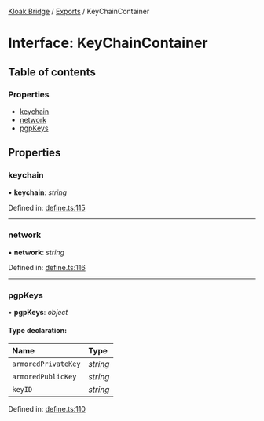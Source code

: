 [Kloak Bridge](../README.md) / [Exports](../modules.md) / KeyChainContainer

# Interface: KeyChainContainer

## Table of contents

### Properties

- [keychain](keychaincontainer.md#keychain)
- [network](keychaincontainer.md#network)
- [pgpKeys](keychaincontainer.md#pgpkeys)

## Properties

### keychain

• **keychain**: *string*

Defined in: [define.ts:115](https://github.com/CoNET-project/kloak-bridge/blob/b3a27c9/src/define.ts#L115)

___

### network

• **network**: *string*

Defined in: [define.ts:116](https://github.com/CoNET-project/kloak-bridge/blob/b3a27c9/src/define.ts#L116)

___

### pgpKeys

• **pgpKeys**: *object*

#### Type declaration:

Name | Type |
:------ | :------ |
`armoredPrivateKey` | *string* |
`armoredPublicKey` | *string* |
`keyID` | *string* |

Defined in: [define.ts:110](https://github.com/CoNET-project/kloak-bridge/blob/b3a27c9/src/define.ts#L110)
